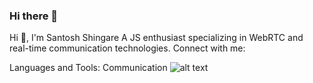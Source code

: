 ### Hi there 👋
Hi 👋, I'm Santosh Shingare
A JS enthusiast specializing in WebRTC and real-time communication technologies.
Connect with me:


Languages and Tools:
Communication
![alt text](https://user-images.githubusercontent.com/25181517/192107854-765620d7-f909-4953-a6da-36e1ef69eea6.png)
